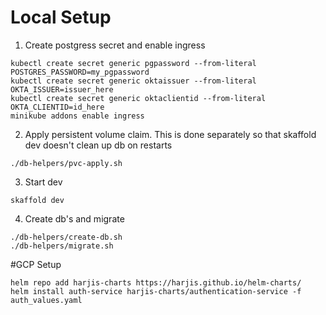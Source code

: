 # Local Setup

1. Create postgress secret and enable ingress
```shell script
kubectl create secret generic pgpassword --from-literal POSTGRES_PASSWORD=my_pgpassword
kubectl create secret generic oktaissuer --from-literal OKTA_ISSUER=issuer_here
kubectl create secret generic oktaclientid --from-literal OKTA_CLIENTID=id_here
minikube addons enable ingress
```

2. Apply persistent volume claim. This is done separately so that skaffold dev doesn't clean up db on restarts
```shell script
./db-helpers/pvc-apply.sh
```

3. Start dev
```shell script
skaffold dev
```

4. Create db's and migrate
```shell script
./db-helpers/create-db.sh
./db-helpers/migrate.sh
```

#GCP Setup

```shell script
helm repo add harjis-charts https://harjis.github.io/helm-charts/
helm install auth-service harjis-charts/authentication-service -f auth_values.yaml
```
